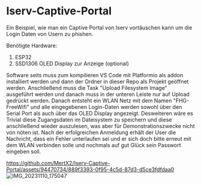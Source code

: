 # Iserv-Captive-Portal

Ein Beispiel, wie man ein Captive Portal von Iserv vortäuschen kann um die Login Daten von Usern zu phishen.

Benötigte Hardware:
1. ESP32
2. SSD1306 OLED Display zur Anzeige (optional)

Software seits muss zum kompilieren VS Code mit Platformio als addon installiert werden und dann der Ordner in dieser Repo als Projekt geöffnet werden. Anschließend muss die Task "Upload Filesystem Image" ausgeführt werden und danach muss in der unteren Leiste nur auf Upload gedrückt werden. Danach entsteht ein WLAN Netz mit dem Namen "FHG-FreeWifi" und alle eingegebenen Login-Daten werden sowohl über den Serial Port als auch über das OLED Display angezeigt. Desweiteren wäre es Trivial diese Zugangsdaten im Dateisystem zu speichern und diese anschließend wieder auszulesen, was aber für Demonstrationszwecke nicht von nöten ist. Nach der erfolgreichen Anmeldung erhält der User die Nachricht, dass ein Fehler unterlaufen sei und er sich doch bitte erneut mit dem WLAN verbinden solle und nochmals auf gut Glück sein Passwort eingeben soll.


https://github.com/MertX2/Iserv-Captive-Portal/assets/94470734/889f3393-0f95-4c5d-87d3-d5ce3fdfdaa0
![IMG_20231110_175047](https://github.com/MertX2/Iserv-Captive-Portal/assets/94470734/8a45bf9e-5d44-402d-94eb-c7562a7d44d4)
